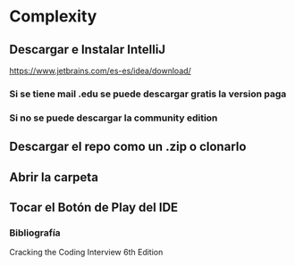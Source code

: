 # Complexity

## Descargar e Instalar IntelliJ

https://www.jetbrains.com/es-es/idea/download/

### Si se tiene mail .edu se puede descargar gratis la version paga

### Si no se puede descargar la community edition

## Descargar el repo como un .zip o clonarlo

## Abrir la carpeta

## Tocar el Botón de Play del IDE

### Bibliografía

Cracking the Coding Interview 6th Edition
